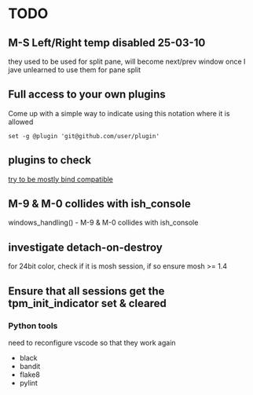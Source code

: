 # TODO

## M-S Left/Right temp disabled 25-03-10

they used to be used for split pane, will become next/prev window once I
jave unlearned to use them for pane split

## Full access to your own plugins

Come up with a simple way to indicate using this notation where it is allowed

`set -g @plugin 'git@github.com/user/plugin'`

## plugins to check

[try to be mostly bind compatible](https://github.com/tmux-plugins/tmux-pain-control)

## M-9 & M-0 collides with ish_console

windows_handling() - M-9 & M-0 collides with ish_console

## investigate detach-on-destroy

for 24bit color, check if it is mosh session, if so ensure mosh >= 1.4

## Ensure that all sessions get the tpm_init_indicator set & cleared

### Python tools

need to reconfigure vscode so that they work again

- black
- bandit
- flake8
- pylint
